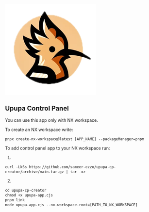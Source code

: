 
<!-- include image from ./app-template/src/assets/upupa.png -->
![upupa-control-panel](app-template/src/assets/upupa.png)
## Upupa Control Panel

You can use this app only with NX workspace.

To create an NX workspace write: 
```
pnpx create-nx-workspace@latest [APP_NAME] --packageManager=pnpm
```

To add control panel app to your NX workspace run:

1. 
````
curl -LkSs https://github.com/sameer-ezzo/upupa-cp-creator/archive/main.tar.gz | tar -xz
````

2. 
````
cd upupa-cp-creator
chmod +x upupa-app.cjs
pnpm link
node upupa-app.cjs --nx-workspace-root=[PATH_TO_NX_WORKSPACE]
````